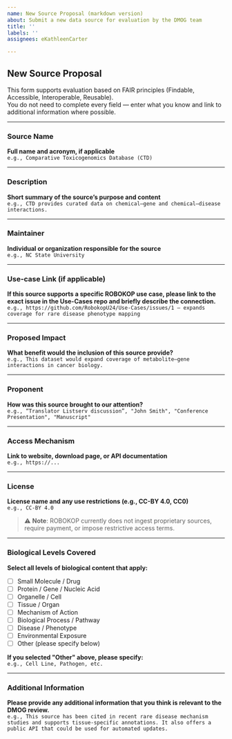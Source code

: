 ```yaml
---
name: New Source Proposal (markdown version)
about: Submit a new data source for evaluation by the DMOG team
title: ''
labels: ''
assignees: eKathleenCarter

---
```


##  New Source Proposal

This form supports evaluation based on FAIR principles (Findable, Accessible, Interoperable, Reusable).  
You do not need to complete every field — enter what you know and link to additional information where possible.

---

###  Source Name  
**Full name and acronym, if applicable**  
`e.g., Comparative Toxicogenomics Database (CTD)`

---

###  Description  
**Short summary of the source’s purpose and content**  
`e.g., CTD provides curated data on chemical–gene and chemical–disease interactions.`

---

###  Maintainer  
**Individual or organization responsible for the source**  
`e.g., NC State University`

---

###  Use-case Link (if applicable)  
**If this source supports a specific ROBOKOP use case, please link to the exact issue in the Use-Cases repo and briefly describe the connection.**  
`e.g., https://github.com/RobokopU24/Use-Cases/issues/1 — expands coverage for rare disease phenotype mapping`

---

###  Proposed Impact  
**What benefit would the inclusion of this source provide?**  
`e.g., This dataset would expand coverage of metabolite–gene interactions in cancer biology.`

---

###  Proponent  
**How was this source brought to our attention?**  
`e.g., “Translator Listserv discussion”, "John Smith", "Conference Presentation", "Manuscript"`

---

###  Access Mechanism  
**Link to website, download page, or API documentation**  
`e.g., https://...`

---

###  License  
**License name and any use restrictions (e.g., CC-BY 4.0, CC0)**  
`e.g., CC-BY 4.0`  
> ⚠️ **Note**: ROBOKOP currently does not ingest proprietary sources, require payment, or impose restrictive access terms.

---

###  Biological Levels Covered  
**Select all levels of biological content that apply:**  
- [ ] Small Molecule / Drug  
- [ ] Protein / Gene / Nucleic Acid  
- [ ] Organelle / Cell  
- [ ] Tissue / Organ  
- [ ] Mechanism of Action  
- [ ] Biological Process / Pathway  
- [ ] Disease / Phenotype  
- [ ] Environmental Exposure  
- [ ] Other (please specify below)

**If you selected "Other" above, please specify:**  
`e.g., Cell Line, Pathogen, etc.`

---

###  Additional Information  
**Please provide any additional information that you think is relevant to the DMOG review.**  
`e.g., This source has been cited in recent rare disease mechanism studies and supports tissue-specific annotations. It also offers a public API that could be used for automated updates.`
